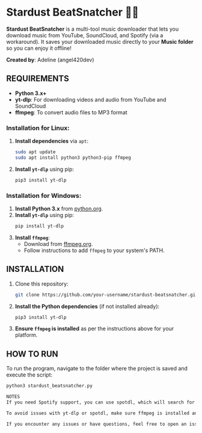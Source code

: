 # Stardust BeatSnatcher 🎵🌌

**Stardust BeatSnatcher** is a multi-tool music downloader that lets you download music from YouTube, SoundCloud, and Spotify (via a workaround). It saves your downloaded music directly to your **Music folder** so you can enjoy it offline!

**Created by**: Adeline (angel420dev)

## REQUIREMENTS

- **Python 3.x+**
- **yt-dlp**: For downloading videos and audio from YouTube and SoundCloud
- **ffmpeg**: To convert audio files to MP3 format

### Installation for **Linux**:
1. **Install dependencies** via `apt`:
    ```bash
    sudo apt update
    sudo apt install python3 python3-pip ffmpeg
    ```
2. **Install `yt-dlp`** using pip:
    ```bash
    pip3 install yt-dlp
    ```

### Installation for **Windows**:
1. **Install Python 3.x** from [python.org](https://www.python.org/downloads/).
2. **Install `yt-dlp`** using pip:
    ```bash
    pip install yt-dlp
    ```
3. **Install `ffmpeg`**:
    - Download from [ffmpeg.org](https://ffmpeg.org/download.html).
    - Follow instructions to add `ffmpeg` to your system's PATH.

## INSTALLATION

1. Clone this repository:

    ```bash
    git clone https://github.com/your-username/stardust-beatsnatcher.git
    ```

2. **Install the Python dependencies** (if not installed already):

    ```bash
    pip3 install yt-dlp
    ```

3. **Ensure `ffmpeg` is installed** as per the instructions above for your platform.

## HOW TO RUN

To run the program, navigate to the folder where the project is saved and execute the script:

```bash
python3 stardust_beatsnatcher.py

NOTES
If you need Spotify support, you can use spotdl, which will search for the track on YouTube and download it.

To avoid issues with yt-dlp or spotdl, make sure ffmpeg is installed and added to your PATH (as it’s used for audio conversion).

If you encounter any issues or have questions, feel free to open an issue in this repository or contact me directly through Discord (angel420.dev).
